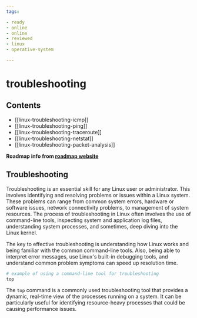 ```yaml
---
tags:

- ready
- online
- online
- reviewed
- linux
- operative-system

---
```


# troubleshooting

## Contents

- [[linux-troubleshooting-icmp]]
- [[linux-troubleshooting-ping]]
- [[linux-troubleshooting-traceroute]]
- [[linux-troubleshooting-netstat]]
- [[linux-troubleshooting-packet-analysis]]

__Roadmap info from [roadmap website](https://roadmap.sh/linux/troubleshooting)__

## Troubleshooting

Troubleshooting is an essential skill for any Linux user or administrator. This involves identifying and resolving problems or issues within a Linux system. These problems can range from common system errors, hardware or software issues, network connectivity problems, to management of system resources. The process of troubleshooting in Linux often involves the use of command-line tools, inspecting system and application log files, understanding system processes, and sometimes, deep diving into the Linux kernel.

The key to effective troubleshooting is understanding how Linux works and being familiar with the common command-line tools. Also, being able to interpret error messages, use Linux's built-in debugging tools, and understand common problem symptoms can speed up resolution time.

```bash
# example of using a command-line tool for troubleshooting
top

```

The `top` command is a commonly used troubleshooting tool that provides a dynamic, real-time view of the processes running on a system. It can be particularly useful for identifying resource-heavy processes that could be causing performance issues.

